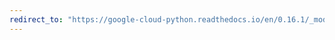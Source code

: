 ```yaml
---
redirect_to: "https://google-cloud-python.readthedocs.io/en/0.16.1/_modules/gcloud/monitoring/timeseries.html"
---
```

